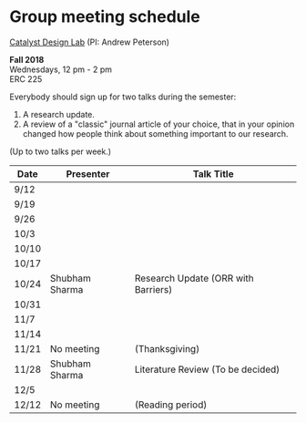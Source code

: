 # Group meeting schedule #
[Catalyst Design Lab](http://brown.edu/go/catalyst) (PI: Andrew Peterson)

**Fall 2018**  
Wednesdays, 12 pm - 2 pm  
ERC 225

Everybody should sign up for two talks during the semester:

1. A research update.
2. A review of a "classic" journal article of your choice, that in your opinion changed how people think about something important to our research.

(Up to two talks per week.)


|   Date     |   Presenter   |   Talk Title                                              |
| ---------- | ------------- | --------------------------------------------------------- |
| 9/12       |               |                                                           |
| 9/19       |               |                                                           |
| 9/26       |               |                                                           |
| 10/3       |               |                                                           |
| 10/10      |               |                                                           |
| 10/17      |               |                                                           |
| 10/24      | Shubham Sharma| Research Update (ORR with Barriers)                       |
| 10/31      |               |                                                           |
| 11/7       |               |                                                           |
| 11/14      |               |                                                           |
| 11/21      | No meeting    |  (Thanksgiving)                                           |
| 11/28      | Shubham Sharma| Literature Review (To be decided)                         |
| 12/5       |               |                                                           |
| 12/12      | No meeting    |  (Reading period)                                         |